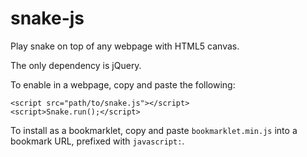 snake-js
========

Play snake on top of any webpage with HTML5 canvas.

The only dependency is jQuery.

To enable in a webpage, copy and paste the following:
    
    <script src="path/to/snake.js"></script>
    <script>Snake.run();</script>

To install as a bookmarklet, copy and paste `bookmarklet.min.js` into a bookmark URL, prefixed with `javascript:`.
